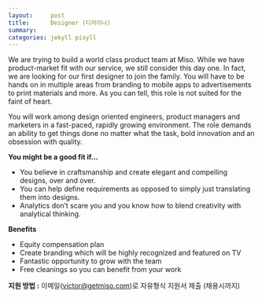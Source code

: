 ```yaml
---
layout:     post
title:      Designer (디자이너)
summary:    
categories: jekyll pixyll
---
```


We are trying to build a world class product team at Miso. While we have product-market fit with our service, we still consider this day one. In fact, we are looking for our first designer to join the family. You will have to be hands on in multiple areas from branding to mobile apps to advertisements to print materials and more. As you can tell, this role is not suited for the faint of heart.

You will work among design oriented engineers, product managers and marketers in a fast-paced, rapidly growing environment. The role demands an ability to get things done no matter what the task, bold innovation and an obsession with quality.

<strong>You might be a good fit if...</strong>
<ul>
	<li>You believe in craftsmanship and create elegant and compelling designs, over and over.</li>
	<li>You can help define requirements as opposed to simply just translating them into designs.</li>
	<li>Analytics don’t scare you and you know how to blend creativity with analytical thinking.</li>
</ul>

<strong>Benefits</strong>
<ul>
	<li>Equity compensation plan</li>
	<li>Create branding which will be highly recognized and featured on TV</li>
	<li>Fantastic opportunity to grow with the team</li>
	<li>Free cleanings so you can benefit from your work</li>
</ul>

<strong>지원 방법 :</strong> 이메일(<a href="mailto:victor@getmiso.com">victor@getmiso.com</a>)로 자유형식 지원서 제출 (채용시까지)
